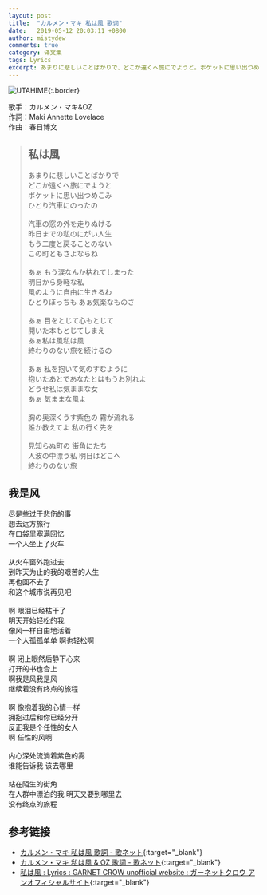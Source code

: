```yaml
---
layout: post
title:  "カルメン・マキ 私は風 歌词"
date:   2019-05-12 20:03:11 +0800
author: mistydew
comments: true
category: 译文集
tags: Lyrics
excerpt: あまりに悲しいことばかりで、どこか遠くへ旅にでようと。ポケットに思い出つめこみ、ひとり汽車にのったの。
---
```

![UTAHIME](https://is5-ssl.mzstatic.com/image/thumb/Music113/v4/97/56/c1/9756c131-fad6-8105-ade0-c915827a9c0b/source/600x600bb.jpg){:.border}

歌手：カルメン・マキ&OZ<br>
作詞：Maki Annette Lovelace<br>
作曲：春日博文

<blockquote class="original">
  <h2>私は風</h2>
  <p>
    あまりに悲しいことばかりで<br>
    どこか遠くへ旅にでようと<br>
    ポケットに思い出つめこみ<br>
    ひとり汽車にのったの<br>
    <br>
    汽車の窓の外を走りぬける<br>
    昨日までの私のにがい人生<br>
    もう二度と戻ることのない<br>
    この町ともさよならね<br>
    <br>
    あぁ もう涙なんか枯れてしまった<br>
    明日から身軽な私<br>
    風のように自由に生きるわ<br>
    ひとりぼっちも あぁ気楽なものさ<br>
    <br>
    あぁ 目をとじて心もとじて<br>
    開いた本もとじてしまえ<br>
    あぁ私は風私は風<br>
    終わりのない旅を続けるの<br>
    <br>
    あぁ 私を抱いて気のすむように<br>
    抱いたあとであなたとはもうお別れよ<br>
    どうせ私は気ままな女<br>
    あぁ 気ままな風よ<br>
    <br>
    胸の奥深くうす紫色の 霧が流れる<br>
    誰か教えてよ 私の行く先を<br>
    <br>
    見知らぬ町の 街角にたち<br>
    人波の中漂う私 明日はどこへ<br>
    終わりのない旅
  </p>
</blockquote>

<div class="translation">
  <h2>我是风</h2>
  <p>
    尽是些过于悲伤的事<br>
    想去远方旅行<br>
    在口袋里塞满回忆<br>
    一个人坐上了火车<br>
    <br>
    从火车窗外跑过去<br>
    到昨天为止的我的艰苦的人生<br>
    再也回不去了<br>
    和这个城市说再见吧<br>
    <br>
    啊 眼泪已经枯干了<br>
    明天开始轻松的我<br>
    像风一样自由地活着<br>
    一个人孤孤单单 啊也轻松啊<br>
    <br>
    啊 闭上眼然后静下心来<br>
    打开的书也合上<br>
    啊我是风我是风<br>
    继续着没有终点的旅程<br>
    <br>
    啊 像抱着我的心情一样<br>
    拥抱过后和你已经分开<br>
    反正我是个任性的女人<br>
    啊 任性的风啊<br>
    <br>
    内心深处流淌着紫色的雾<br>
    谁能告诉我 该去哪里<br>
    <br>
    站在陌生的街角<br>
    在人群中漂泊的我 明天又要到哪里去<br>
    没有终点的旅程
  </p>
</div>

## 参考链接

* [カルメン・マキ 私は風 歌詞 - 歌ネット](https://www.uta-net.com/song/221765/){:target="_blank"}
* [カルメン・マキ 私は風 & OZ 歌詞 - 歌ネット](https://www.uta-net.com/song/38844/){:target="_blank"}
* [私は風 : Lyrics : GARNET CROW unofficial website : ガーネットクロウ アンオフィシャルサイト](https://ganekuro.github.io/lyrics/featuring/Watashi-wa-Kaze.html){:target="_blank"}
